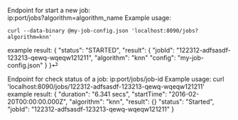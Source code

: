 
Endpoint for start a new job:<br/>
  ip:port/jobs?algorithm=algorithm_name
  Example usage: 
  
    curl --data-binary @my-job-config.json 'localhost:8090/jobs?algorithm=knn'
    
  example result:
   {
   "status": "STARTED",
   "result": {
    "jobId": "122312-adfsasdf-123213-qewq-wqeqw121211",
    "algorithm": "knn"
    "config": "my-job-config.json"
    }
   }⏎
  
    
    
Endpoint for check status of a job:
    ip:port/jobs/job-id
    Example usage: 
      curl 'localhost:8090/jobs/122312-adfsasdf-123213-qewq-wqeqw121211'  
    example result:
    {
     "duration": "6.341 secs",
     "startTime": "2016-02-20T00:00:00.000Z",
     "algorithm": "knn",
     "result": {}
  "status": "Started",
  "jobId": "122312-adfsasdf-123213-qewq-wqeqw121211"
}
    
    
    
